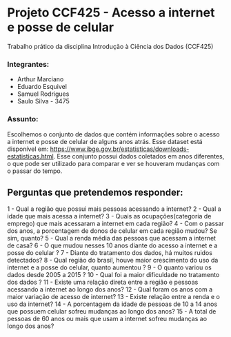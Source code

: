 # Projeto CCF425 - Acesso a internet e posse de celular
Trabalho prático da disciplina Introdução à Ciência dos Dados (CCF425)

### Integrantes:
  - Arthur Marciano 
  - Eduardo Esquivel
  - Samuel Rodrigues
  - Saulo Silva - 3475

### Assunto:
  Escolhemos o conjunto de dados que contém informações sobre o acesso a internet e posse de celular de alguns anos atrás. Esse dataset está disponível em: https://www.ibge.gov.br/estatisticas/downloads-estatisticas.html. Esse conjunto possui dados coletados em anos diferentes, o que pode ser utilizado para comparar e ver se houveram mudanças com o passar do tempo.

## Perguntas que pretendemos responder:
  
1 - Qual a região que possui mais pessoas acessando a internet?
2 - Qual a idade que mais acessa a internet?
3 - Quais as ocupações(categoria de emprego) que mais acessaram a internet em cada região?
4 - Com o passar dos anos, a porcentagem de donos de celular em cada região mudou? Se sim, quanto?
5 - Qual a renda média das pessoas que acessam a internet de casa?
6 - O que mudou nesses 10 anos diante do acesso a internet e a  posse do celular ?
7 - Diante do tratamento dos dados, há muitos ruidos detectados?
8 - Qual região do brasil, houve maior crescimento do uso da internet e a posse do celular, quanto aumentou ?
9 - O quanto variou os dados desde 2005 a 2015 ?
10 - Qual foi a maior dificuldade no tratamento dos dados ? 
11 - Existe uma relação direta entre a região e pessoas acessando a internet ao longo dos anos?
12 - Qual foram os anos com a maior variação de acesso de internet?
13 - Existe relação entre a renda e o uso da internet?
14 - A porcentagem da idade de pessoas de 10 a 14 anos que possuem celular sofreu mudanças ao longo dos anos?
15 - A total de pessoas de 60 anos ou mais que usam a internet sofreu mudanças ao longo dos anos?
